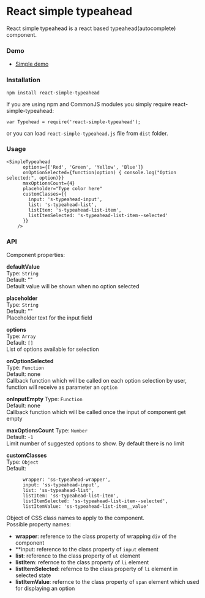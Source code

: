 # React simple typeahead

React simple typeahead is a react based typeahead(autocomplete) component.

### Demo
- [Simple demo](http://nagogus.github.io/react-simple-typeahead/examples)

### Installation
```
npm install react-simple-typeahead
```
If you are using npm and CommonJS modules you simply require react-simple-typeahead:
```
var Typehead = require('react-simple-typeahead');
```
or you can load `react-simple-typeahead.js` file from `dist` folder.

### Usage

```
<SimpleTypeahead
      options={['Red', 'Green', 'Yellow', 'Blue']}
      onOptionSelected={function(option) { console.log("Option selected:", option)}}
      maxOptionsCount={4}
      placeholder="Type color here"
      customClasses={{
        input: 's-typeahead-input',
        list: 's-typeahead-list',
        listItem: 's-typeahead-list-item',
        listItemSelected: 's-typeahead-list-item--selected'
      }}
    />
```

### API
Component properties:  

**defaultValue**  
Type: `String`  
Default: ""  
Default value will be shown when no option selected

**placeholder**  
Type: `String`  
Default: ""  
Placeholder text for the input field

**options**  
Type: `Array`  
Default: `[]`  
List of options available for selection  

**onOptionSelected**  
Type: `Function`  
Default: none  
Callback function which will be called on each option selection by user, function will receive as parameter an `option`

**onInputEmpty**
Type: `Function`  
Default: none  
Callback function which will be called once the input of component get empty

**maxOptionsCount**
Type: `Number`  
Default: `-1`  
Limit number of suggested options to show. By default there is no limit

**customClasses**  
Type: `Object`  
Default: 
```
      wrapper: 'ss-typeahead-wrapper',
      input: 'ss-typeahead-input',
      list: 'ss-typeahead-list',
      listItem: 'ss-typeahead-list-item',
      listItemSelected: 'ss-typeahead-list-item--selected',
      listItemValue: 'ss-typeahead-list-item__value'
```
Object of CSS class names to apply to the component.  
Possible property names:  
- **wrapper**: reference to the class property of wrapping `div` of the component
- **input: reference to the class property of `input` element
- **list**: reference to the class property of `ul` element  
- **listItem**: refernce to the class property of `li` element
- **listItemSelected**: refernce to the class property of `li` element in selected state
- **listItemValue**: refernce to the class property of `span` element which used for displaying an option  

